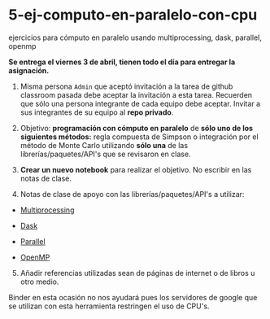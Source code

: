 # 5-ej-computo-en-paralelo-con-cpu
ejercicios para cómputo en paralelo usando multiprocessing, dask, parallel, openmp


**Se entrega el viernes 3 de abril, tienen todo el día para entregar la asignación.**

1. Misma persona `Admin` que aceptó invitación a la tarea de github classroom pasada debe aceptar la invitación a esta tarea. Recuerden que sólo una persona integrante de cada equipo debe aceptar. Invitar a sus integrantes de su equipo al **repo privado**. 

2. Objetivo: **programación con cómputo en paralelo** de **sólo uno de los siguientes métodos:** regla compuesta de Simpson o integración por el método de Monte Carlo utilizando **sólo una** de las librerías/paquetes/API's que se revisaron en clase.

3. **Crear un nuevo notebook** para realizar el objetivo. No escribir en las notas de clase.

4. Notas de clase de apoyo con las librerías/paquetes/API's a utilizar:

  * [Multiprocessing](https://github.com/ITAM-DS/analisis-numerico-computo-cientifico/blob/master/temas/II.computo_paralelo/2.2.Python_multiprocessing.ipynb)
  
  * [Dask](https://github.com/ITAM-DS/analisis-numerico-computo-cientifico/blob/master/temas/II.computo_paralelo/2.2.Python_dask.ipynb)
  
  * [Parallel](https://github.com/ITAM-DS/analisis-numerico-computo-cientifico/blob/master/temas/II.computo_paralelo/2.2.R_parallel.ipynb)
  
  * [OpenMP](https://github.com/ITAM-DS/analisis-numerico-computo-cientifico/blob/master/temas/II.computo_paralelo/2.2.C_OpenMP.ipynb)


5. Añadir referencias utilizadas sean de páginas de internet o de libros u otro medio.

Binder en esta ocasión no nos ayudará pues los servidores de google que se utilizan con esta herramienta restringen el uso de CPU's.
